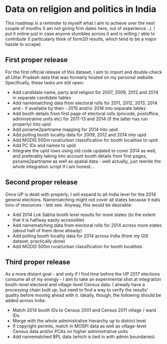 # Data on religion and politics in India

This roadmap is a reminder to myself what I aim to achieve over the next couple of months (I am not giving firm dates here, out of experience...). I put it online just in case anyone stumbles across it and is willing / able to contribute (I particularly think of form20 results, which tend to be a major hassle to scrape)

## First proper release

For the first official release of this dataset, I aim to import and double-check all Uttar Pradesh data that was formerly hosted on my personal website. Specifically, these tasks are still open:

* Add candidate name, party and religion for 2007, 2009, 2012 and 2014 in separate candidate tables
* Add namematching data from electoral rolls for 2011, 2012, 2013, 2014 and - if available by then - 2015 and/or 2016 into separate tables
* Add booth details from first page of electoral rolls (pincode, postoffice, administrative units etc) for 2011-13 and 2014 (if the latter has run properly) into upid
* Add psname2partname mapping for 2014 into upid
* Add polling booth locality data for 2009, 2012 and 2014 into upid
* Add MODIS 500m rural/urban classification for booth localities to upid
* Add PC IDs and names to upid
* Integrate the upid rows using old code updated to cover 2014 as well, and preferably taking into account booth details from first pages, psname2partname as well as spatial data - well actually, just rewrite the whole integration script if I am honest...

## Second proper release

Once UP is dealt with properly, I will expand to all-India level for the 2014 general elections. Namematching might not cover all states because it eats tons of resources - lets see. Anyway, this would be desirable:

* Add 2014 Lok Sabha booth level results for more states (to the extent that it is halfway easily accessible)
* Add namematching data from electoral rolls for 2014 across more states (about half of them done already)
* Add polling booth locality data for 2014 across India (from my GIS dataset, practically done)
* Add MODIS 500m rural/urban classification for booth localities 

## Third proper release

As a more distant goal - and only if I find time before the UP 2017 elections consume all of my energy - I aim to take an experimental shot at integration booth-level electoral and village-level Census data. I already have a processing chain built up, but need to find a way to verify the results' quality before moving ahead with it. Ideally, though, the following should be added across India:

* Match 2014 booth IDs to Census 2001 and Census 2011 village / ward IDs
* Merge with the whole administrative hierarchy up to district level
* If copyright permits, match in MOSPI data as well as village-level Census data and/or PCAs on higher administrative units
* Add namematched BPL data (which is tied in with admin boundaries)